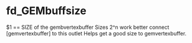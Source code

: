 # fd_GEMbuffsize 



 

 

$1 == SIZE of the gembvertexbuffer
Sizes 2^n work better
connect [gemvertexbuffer] to this outlet
Helps get a good size to gemvertexbuffer.


 
